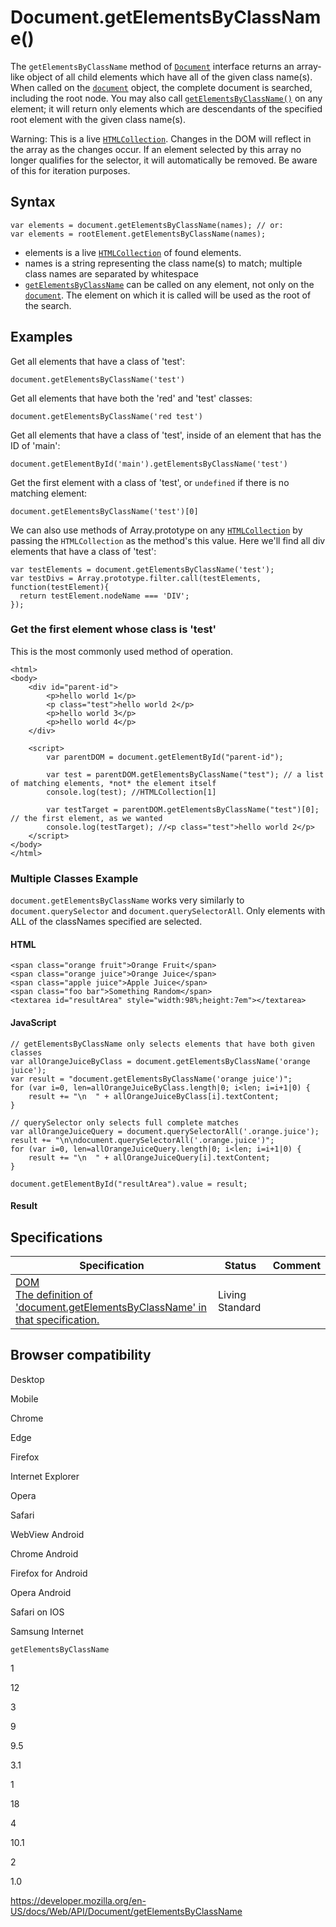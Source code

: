 # Document.getElementsByClassName()

The `getElementsByClassName` method of [`Document`](../document) interface returns an array-like object of all child elements which have all of the given class name(s). When called on the [`document`](../document) object, the complete document is searched, including the root node. You may also call [`getElementsByClassName()`](../element/getelementsbyclassname) on any element; it will return only elements which are descendants of the specified root element with the given class name(s).

Warning: This is a live [`HTMLCollection`](../htmlcollection). Changes in the DOM will reflect in the array as the changes occur. If an element selected by this array no longer qualifies for the selector, it will automatically be removed. Be aware of this for iteration purposes.

## Syntax

    var elements = document.getElementsByClassName(names); // or:
    var elements = rootElement.getElementsByClassName(names);

- elements is a live [`HTMLCollection`](../htmlcollection) of found elements.
- names is a string representing the class name(s) to match; multiple class names are separated by whitespace
- [`getElementsByClassName`](../element/getelementsbyclassname) can be called on any element, not only on the [`document`](../document). The element on which it is called will be used as the root of the search.

## Examples

Get all elements that have a class of 'test':

    document.getElementsByClassName('test')

Get all elements that have both the 'red' and 'test' classes:

    document.getElementsByClassName('red test')

Get all elements that have a class of 'test', inside of an element that has the ID of 'main':

    document.getElementById('main').getElementsByClassName('test')

Get the first element with a class of 'test', or `undefined` if there is no matching element:

    document.getElementsByClassName('test')[0]

We can also use methods of Array.prototype on any [`HTMLCollection`](../htmlcollection) by passing the `HTMLCollection` as the method's this value. Here we'll find all div elements that have a class of 'test':

    var testElements = document.getElementsByClassName('test');
    var testDivs = Array.prototype.filter.call(testElements, function(testElement){
      return testElement.nodeName === 'DIV';
    });

### Get the first element whose class is 'test'

This is the most commonly used method of operation.

    <html>
    <body>
        <div id="parent-id">
            <p>hello world 1</p>
            <p class="test">hello world 2</p>
            <p>hello world 3</p>
            <p>hello world 4</p>
        </div>

        <script>
            var parentDOM = document.getElementById("parent-id");

            var test = parentDOM.getElementsByClassName("test"); // a list of matching elements, *not* the element itself
            console.log(test); //HTMLCollection[1]

            var testTarget = parentDOM.getElementsByClassName("test")[0]; // the first element, as we wanted
            console.log(testTarget); //<p class="test">hello world 2</p>
        </script>
    </body>
    </html>

### Multiple Classes Example

`document.getElementsByClassName` works very similarly to `document.querySelector` and `document.querySelectorAll`. Only elements with ALL of the classNames specified are selected.

#### HTML

    <span class="orange fruit">Orange Fruit</span>
    <span class="orange juice">Orange Juice</span>
    <span class="apple juice">Apple Juice</span>
    <span class="foo bar">Something Random</span>
    <textarea id="resultArea" style="width:98%;height:7em"></textarea>

#### JavaScript

    // getElementsByClassName only selects elements that have both given classes
    var allOrangeJuiceByClass = document.getElementsByClassName('orange juice');
    var result = "document.getElementsByClassName('orange juice')";
    for (var i=0, len=allOrangeJuiceByClass.length|0; i<len; i=i+1|0) {
        result += "\n  " + allOrangeJuiceByClass[i].textContent;
    }

    // querySelector only selects full complete matches
    var allOrangeJuiceQuery = document.querySelectorAll('.orange.juice');
    result += "\n\ndocument.querySelectorAll('.orange.juice')";
    for (var i=0, len=allOrangeJuiceQuery.length|0; i<len; i=i+1|0) {
        result += "\n  " + allOrangeJuiceQuery[i].textContent;
    }

    document.getElementById("resultArea").value = result;

#### Result

## Specifications

<table><thead><tr class="header"><th>Specification</th><th>Status</th><th>Comment</th></tr></thead><tbody><tr class="odd"><td><a href="https://dom.spec.whatwg.org/#dom-document-getelementsbyclassname">DOM<br />
<span class="small">The definition of 'document.getElementsByClassName' in that specification.</span></a></td><td><span class="spec-living">Living Standard</span></td><td></td></tr></tbody></table>

## Browser compatibility

Desktop

Mobile

Chrome

Edge

Firefox

Internet Explorer

Opera

Safari

WebView Android

Chrome Android

Firefox for Android

Opera Android

Safari on IOS

Samsung Internet

`getElementsByClassName`

1

12

3

9

9.5

3.1

1

18

4

10.1

2

1.0

<a href="https://developer.mozilla.org/en-US/docs/Web/API/Document/getElementsByClassName" class="_attribution-link">https://developer.mozilla.org/en-US/docs/Web/API/Document/getElementsByClassName</a>
